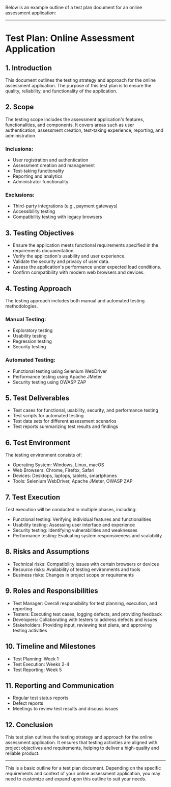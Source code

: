 Below is an example outline of a test plan document for an online assessment application:

---

# Test Plan: Online Assessment Application

## 1. Introduction
This document outlines the testing strategy and approach for the online assessment application. The purpose of this test plan is to ensure the quality, reliability, and functionality of the application.

## 2. Scope
The testing scope includes the assessment application's features, functionalities, and components. It covers areas such as user authentication, assessment creation, test-taking experience, reporting, and administration.

### Inclusions:
- User registration and authentication
- Assessment creation and management
- Test-taking functionality
- Reporting and analytics
- Administrator functionality

### Exclusions:
- Third-party integrations (e.g., payment gateways)
- Accessibility testing
- Compatibility testing with legacy browsers

## 3. Testing Objectives
- Ensure the application meets functional requirements specified in the requirements documentation.
- Verify the application's usability and user experience.
- Validate the security and privacy of user data.
- Assess the application's performance under expected load conditions.
- Confirm compatibility with modern web browsers and devices.

## 4. Testing Approach
The testing approach includes both manual and automated testing methodologies.

### Manual Testing:
- Exploratory testing
- Usability testing
- Regression testing
- Security testing

### Automated Testing:
- Functional testing using Selenium WebDriver
- Performance testing using Apache JMeter
- Security testing using OWASP ZAP

## 5. Test Deliverables
- Test cases for functional, usability, security, and performance testing
- Test scripts for automated testing
- Test data sets for different assessment scenarios
- Test reports summarizing test results and findings

## 6. Test Environment
The testing environment consists of:
- Operating System: Windows, Linux, macOS
- Web Browsers: Chrome, Firefox, Safari
- Devices: Desktops, laptops, tablets, smartphones
- Tools: Selenium WebDriver, Apache JMeter, OWASP ZAP

## 7. Test Execution
Test execution will be conducted in multiple phases, including:
- Functional testing: Verifying individual features and functionalities
- Usability testing: Assessing user interface and experience
- Security testing: Identifying vulnerabilities and weaknesses
- Performance testing: Evaluating system responsiveness and scalability

## 8. Risks and Assumptions
- Technical risks: Compatibility issues with certain browsers or devices
- Resource risks: Availability of testing environments and tools
- Business risks: Changes in project scope or requirements

## 9. Roles and Responsibilities
- Test Manager: Overall responsibility for test planning, execution, and reporting
- Testers: Executing test cases, logging defects, and providing feedback
- Developers: Collaborating with testers to address defects and issues
- Stakeholders: Providing input, reviewing test plans, and approving testing activities

## 10. Timeline and Milestones
- Test Planning: Week 1
- Test Execution: Weeks 2-4
- Test Reporting: Week 5

## 11. Reporting and Communication
- Regular test status reports
- Defect reports
- Meetings to review test results and discuss issues

## 12. Conclusion
This test plan outlines the testing strategy and approach for the online assessment application. It ensures that testing activities are aligned with project objectives and requirements, helping to deliver a high-quality and reliable product.

---

This is a basic outline for a test plan document. Depending on the specific requirements and context of your online assessment application, you may need to customize and expand upon this outline to suit your needs.